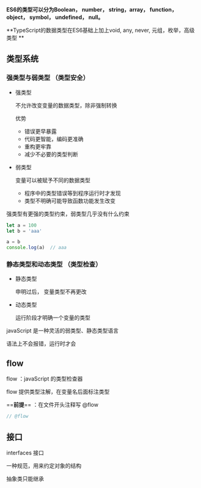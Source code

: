 **ES6的类型可以分为Boolean， number， string，array， function， object， symbol， undefined， null。**

**TypeScript的数据类型在ES6基础上加上void, any,  never,  元组，枚举，高级类型 **

## 类型系统

### 强类型与弱类型    （类型安全）

* 强类型

  不允许改变变量的数据类型，除非强制转换

  优势

  * 错误更早暴露
  * 代码更智能，编码更准确
  * 重构更牢靠
  * 减少不必要的类型判断

* 弱类型

  变量可以被赋予不同的数据类型

  * 程序中的类型错误等到程序运行时才发现
  * 类型不明确可能导致函数功能发生改变

强类型有更强的类型约束，弱类型几乎没有什么约束

~~~js
let a = 100
let b = 'aaa'

a = b
console.log(a)  // aaa
~~~

### 静态类型和动态类型  （类型检查）



* 静态类型

  申明过后， 变量类型不再更改

* 动态类型

  运行阶段才明确一个变量的类型

javaScript 是一种灵活的弱类型、静态类型语言

语法上不会报错，运行时才会

## flow

flow ：javaScript 的类型检查器

flow 提供类型注解，在变量名后面标注类型

==**前提**== ：在文件开头注释写 @flow

~~~js
// @flow
~~~

## 接口

interfaces 接口

一种规范，用来约定对象的结构

抽象类只能继承
